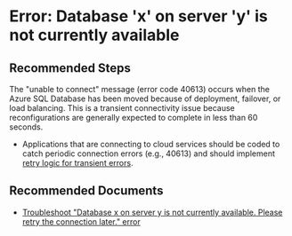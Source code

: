 <properties
	pageTitle="Error: Database 'x' on server 'y' is not currently available"
	description="Error: Database 'x' on server 'y' is not currently available"
	service="microsoft.sql"
	resource="servers"
	authors="kasparks"
	displayOrder="3"
	selfHelpType="resource"
	supportTopicIds="31980434"
	resourceTags="servers, databases"
	productPesIds="13491"
	cloudEnvironments="MoonCake"
/>

# Error: Database 'x' on server 'y' is not currently available

## **Recommended Steps**

The "unable to connect" message (error code 40613) occurs when the Azure SQL Database has been moved because of deployment, failover, or load balancing. This is a transient connectivity issue because reconfigurations are generally expected to complete in less than 60 seconds.

* Applications that are connecting to cloud services should be coded to catch periodic connection errors (e.g., 40613) and should implement [retry logic for transient errors](https://docs.azure.cn/sql-database/sql-database-connectivity-issues/#retry-logic-for-transient-errors).

## **Recommended Documents**

* [Troubleshoot "Database x on server y is not currently available. Please retry the connection later." error](https://docs.azure.cn/sql-database/sql-database-troubleshoot-connection)
